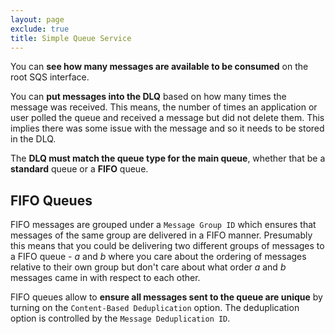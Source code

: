 ```yaml
---
layout: page
exclude: true
title: Simple Queue Service
---
```


You can **see how many messages are available to be consumed** on the root SQS interface.

You can **put messages into the DLQ** based on how many times the message was received. This means, the number of times an application or user polled the queue and received a message but did not delete them. This implies there was some issue with the message and so it needs to be stored in the DLQ.

The **DLQ must match the queue type for the main queue**, whether that be a **standard** queue or a **FIFO** queue.

## FIFO Queues

FIFO messages are grouped under a `Message Group ID` which ensures that messages of the same group are delivered in a FIFO manner. Presumably this means that you could be delivering two different groups of messages to a FIFO queue - *a* and *b* where you care about the ordering of messages relative to their own group but don't care about what order *a* and *b* messages came in with respect to each other.

FIFO queues allow to **ensure all messages sent to the queue are unique** by turning on the `Content-Based Deduplication` option. The deduplication option is controlled by the `Message Deduplication ID`.
<!--stackedit_data:
eyJoaXN0b3J5IjpbLTEzNjkwOTE0OTcsLTE5OTE2MzY5NjMsOT
czNDkwMjk1XX0=
-->